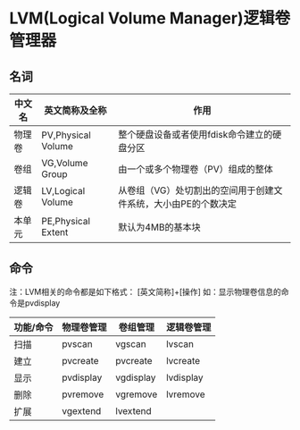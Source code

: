 # LVM(Logical Volume Manager)逻辑卷管理器

## 名词

|中文名|英文简称及全称|作用|
|--------|-----------------|-----|
|物理卷|PV,Physical Volume|整个硬盘设备或者使用fdisk命令建立的硬盘分区|
|卷组|VG,Volume Group|由一个或多个物理卷（PV）组成的整体|
|逻辑卷|LV,Logical Volume|从卷组（VG）处切割出的空间用于创建文件系统，大小由PE的个数决定|
|本单元|PE,Physical Extent|默认为4MB的基本块|

## 命令

注：LVM相关的命令都是如下格式：
[英文简称]+[操作]
如：显示物理卷信息的命令是pvdisplay

|功能/命令|物理卷管理|卷组管理|逻辑卷管理|
|-----------|------------|-----------|------------|
|扫描|pvscan|vgscan|lvscan|
|建立|pvcreate|pvcreate|lvcreate|
|显示|pvdisplay|vgdisplay|lvdisplay|
|删除|pvremove|vgremove|lvremove|
|扩展|vgextend|lvextend||
